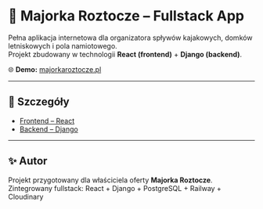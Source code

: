# 🛶 Majorka Roztocze – Fullstack App

Pełna aplikacja internetowa dla organizatora spływów kajakowych, domków letniskowych i pola namiotowego.  
Projekt zbudowany w technologii **React (frontend)** + **Django (backend)**.

🌐 **Demo:** [majorkaroztocze.pl](https://majorkaroztocze.pl)

---

## 🔗 Szczegóły

- [Frontend – React](./frontend/README.md)
- [Backend – Django](./backend/README.md)

---

## ✨ Autor

Projekt przygotowany dla właściciela oferty **Majorka Roztocze**.  
Zintegrowany fullstack: React + Django + PostgreSQL + Railway + Cloudinary